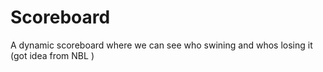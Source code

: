 # Scoreboard
A dynamic scoreboard where we can see who swining and whos losing it (got idea from NBL )

